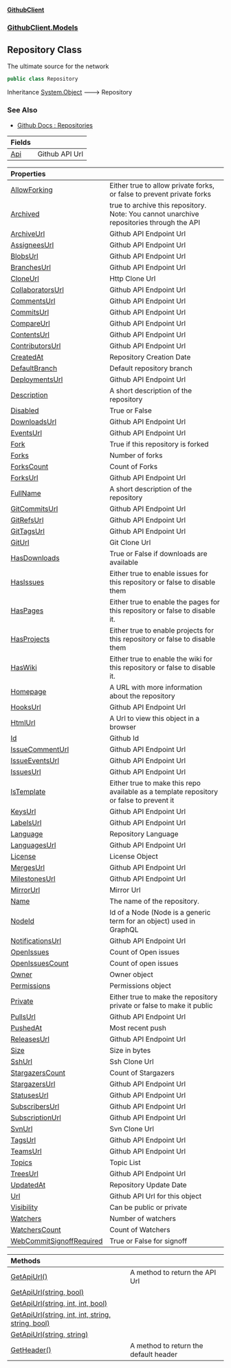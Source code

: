 #### [GithubClient](index 'index')
### [GithubClient.Models](GithubClient.Models 'GithubClient.Models')

## Repository Class

The ultimate source for the network

```csharp
public class Repository
```

Inheritance [System.Object](https://docs.microsoft.com/en-us/dotnet/api/System.Object 'System.Object') &#129106; Repository

### See Also
- [Github Docs : Repositories](https://docs.github.com/en/rest/repos/repos 'https://docs.github.com/en/rest/repos/repos')

| Fields | |
| :--- | :--- |
| [Api](GithubClient.Models.Repository.Api 'GithubClient.Models.Repository.Api') | Github API Url |

| Properties | |
| :--- | :--- |
| [AllowForking](GithubClient.Models.Repository.AllowForking 'GithubClient.Models.Repository.AllowForking') | Either true to allow private forks, or false to prevent private forks |
| [Archived](GithubClient.Models.Repository.Archived 'GithubClient.Models.Repository.Archived') | true to archive this repository. Note: You cannot unarchive repositories through the API |
| [ArchiveUrl](GithubClient.Models.Repository.ArchiveUrl 'GithubClient.Models.Repository.ArchiveUrl') | Github API Endpoint Url |
| [AssigneesUrl](GithubClient.Models.Repository.AssigneesUrl 'GithubClient.Models.Repository.AssigneesUrl') | Github API Endpoint Url |
| [BlobsUrl](GithubClient.Models.Repository.BlobsUrl 'GithubClient.Models.Repository.BlobsUrl') | Github API Endpoint Url |
| [BranchesUrl](GithubClient.Models.Repository.BranchesUrl 'GithubClient.Models.Repository.BranchesUrl') | Github API Endpoint Url |
| [CloneUrl](GithubClient.Models.Repository.CloneUrl 'GithubClient.Models.Repository.CloneUrl') | Http Clone Url |
| [CollaboratorsUrl](GithubClient.Models.Repository.CollaboratorsUrl 'GithubClient.Models.Repository.CollaboratorsUrl') | Github API Endpoint Url |
| [CommentsUrl](GithubClient.Models.Repository.CommentsUrl 'GithubClient.Models.Repository.CommentsUrl') | Github API Endpoint Url |
| [CommitsUrl](GithubClient.Models.Repository.CommitsUrl 'GithubClient.Models.Repository.CommitsUrl') | Github API Endpoint Url |
| [CompareUrl](GithubClient.Models.Repository.CompareUrl 'GithubClient.Models.Repository.CompareUrl') | Github API Endpoint Url |
| [ContentsUrl](GithubClient.Models.Repository.ContentsUrl 'GithubClient.Models.Repository.ContentsUrl') | Github API Endpoint Url |
| [ContributorsUrl](GithubClient.Models.Repository.ContributorsUrl 'GithubClient.Models.Repository.ContributorsUrl') | Github API Endpoint Url |
| [CreatedAt](GithubClient.Models.Repository.CreatedAt 'GithubClient.Models.Repository.CreatedAt') | Repository Creation Date |
| [DefaultBranch](GithubClient.Models.Repository.DefaultBranch 'GithubClient.Models.Repository.DefaultBranch') | Default repository branch |
| [DeploymentsUrl](GithubClient.Models.Repository.DeploymentsUrl 'GithubClient.Models.Repository.DeploymentsUrl') | Github API Endpoint Url |
| [Description](GithubClient.Models.Repository.Description 'GithubClient.Models.Repository.Description') | A short description of the repository |
| [Disabled](GithubClient.Models.Repository.Disabled 'GithubClient.Models.Repository.Disabled') | True or False |
| [DownloadsUrl](GithubClient.Models.Repository.DownloadsUrl 'GithubClient.Models.Repository.DownloadsUrl') | Github API Endpoint Url |
| [EventsUrl](GithubClient.Models.Repository.EventsUrl 'GithubClient.Models.Repository.EventsUrl') | Github API Endpoint Url |
| [Fork](GithubClient.Models.Repository.Fork 'GithubClient.Models.Repository.Fork') | True if this repository is forked |
| [Forks](GithubClient.Models.Repository.Forks 'GithubClient.Models.Repository.Forks') | Number of forks |
| [ForksCount](GithubClient.Models.Repository.ForksCount 'GithubClient.Models.Repository.ForksCount') | Count of Forks |
| [ForksUrl](GithubClient.Models.Repository.ForksUrl 'GithubClient.Models.Repository.ForksUrl') | Github API Endpoint Url |
| [FullName](GithubClient.Models.Repository.FullName 'GithubClient.Models.Repository.FullName') | A short description of the repository |
| [GitCommitsUrl](GithubClient.Models.Repository.GitCommitsUrl 'GithubClient.Models.Repository.GitCommitsUrl') | Github API Endpoint Url |
| [GitRefsUrl](GithubClient.Models.Repository.GitRefsUrl 'GithubClient.Models.Repository.GitRefsUrl') | Github API Endpoint Url |
| [GitTagsUrl](GithubClient.Models.Repository.GitTagsUrl 'GithubClient.Models.Repository.GitTagsUrl') | Github API Endpoint Url |
| [GitUrl](GithubClient.Models.Repository.GitUrl 'GithubClient.Models.Repository.GitUrl') | Git Clone Url |
| [HasDownloads](GithubClient.Models.Repository.HasDownloads 'GithubClient.Models.Repository.HasDownloads') | True or False if downloads are available |
| [HasIssues](GithubClient.Models.Repository.HasIssues 'GithubClient.Models.Repository.HasIssues') | Either true to enable issues for this repository or false to disable them |
| [HasPages](GithubClient.Models.Repository.HasPages 'GithubClient.Models.Repository.HasPages') | Either true to enable the pages for this repository or false to disable it. |
| [HasProjects](GithubClient.Models.Repository.HasProjects 'GithubClient.Models.Repository.HasProjects') | Either true to enable projects for this repository or false to disable them |
| [HasWiki](GithubClient.Models.Repository.HasWiki 'GithubClient.Models.Repository.HasWiki') | Either true to enable the wiki for this repository or false to disable it. |
| [Homepage](GithubClient.Models.Repository.Homepage 'GithubClient.Models.Repository.Homepage') | A URL with more information about the repository |
| [HooksUrl](GithubClient.Models.Repository.HooksUrl 'GithubClient.Models.Repository.HooksUrl') | Github API Endpoint Url |
| [HtmlUrl](GithubClient.Models.Repository.HtmlUrl 'GithubClient.Models.Repository.HtmlUrl') | A Url to view this object in a browser |
| [Id](GithubClient.Models.Repository.Id 'GithubClient.Models.Repository.Id') | Github Id |
| [IssueCommentUrl](GithubClient.Models.Repository.IssueCommentUrl 'GithubClient.Models.Repository.IssueCommentUrl') | Github API Endpoint Url |
| [IssueEventsUrl](GithubClient.Models.Repository.IssueEventsUrl 'GithubClient.Models.Repository.IssueEventsUrl') | Github API Endpoint Url |
| [IssuesUrl](GithubClient.Models.Repository.IssuesUrl 'GithubClient.Models.Repository.IssuesUrl') | Github API Endpoint Url |
| [IsTemplate](GithubClient.Models.Repository.IsTemplate 'GithubClient.Models.Repository.IsTemplate') | Either true to make this repo available as a template repository or false to prevent it |
| [KeysUrl](GithubClient.Models.Repository.KeysUrl 'GithubClient.Models.Repository.KeysUrl') | Github API Endpoint Url |
| [LabelsUrl](GithubClient.Models.Repository.LabelsUrl 'GithubClient.Models.Repository.LabelsUrl') | Github API Endpoint Url |
| [Language](GithubClient.Models.Repository.Language 'GithubClient.Models.Repository.Language') | Repository Language |
| [LanguagesUrl](GithubClient.Models.Repository.LanguagesUrl 'GithubClient.Models.Repository.LanguagesUrl') | Github API Endpoint Url |
| [License](GithubClient.Models.Repository.License 'GithubClient.Models.Repository.License') | License Object |
| [MergesUrl](GithubClient.Models.Repository.MergesUrl 'GithubClient.Models.Repository.MergesUrl') | Github API Endpoint Url |
| [MilestonesUrl](GithubClient.Models.Repository.MilestonesUrl 'GithubClient.Models.Repository.MilestonesUrl') | Github API Endpoint Url |
| [MirrorUrl](GithubClient.Models.Repository.MirrorUrl 'GithubClient.Models.Repository.MirrorUrl') | Mirror Url |
| [Name](GithubClient.Models.Repository.Name 'GithubClient.Models.Repository.Name') | The name of the repository. |
| [NodeId](GithubClient.Models.Repository.NodeId 'GithubClient.Models.Repository.NodeId') | Id of a Node (Node is a generic term for an object) used in GraphQL |
| [NotificationsUrl](GithubClient.Models.Repository.NotificationsUrl 'GithubClient.Models.Repository.NotificationsUrl') | Github API Endpoint Url |
| [OpenIssues](GithubClient.Models.Repository.OpenIssues 'GithubClient.Models.Repository.OpenIssues') | Count of Open issues |
| [OpenIssuesCount](GithubClient.Models.Repository.OpenIssuesCount 'GithubClient.Models.Repository.OpenIssuesCount') | Count of open issues |
| [Owner](GithubClient.Models.Repository.Owner 'GithubClient.Models.Repository.Owner') | Owner object |
| [Permissions](GithubClient.Models.Repository.Permissions 'GithubClient.Models.Repository.Permissions') | Permissions object |
| [Private](GithubClient.Models.Repository.Private 'GithubClient.Models.Repository.Private') | Either true to make the repository private or false to make it public |
| [PullsUrl](GithubClient.Models.Repository.PullsUrl 'GithubClient.Models.Repository.PullsUrl') | Github API Endpoint Url |
| [PushedAt](GithubClient.Models.Repository.PushedAt 'GithubClient.Models.Repository.PushedAt') | Most recent push |
| [ReleasesUrl](GithubClient.Models.Repository.ReleasesUrl 'GithubClient.Models.Repository.ReleasesUrl') | Github API Endpoint Url |
| [Size](GithubClient.Models.Repository.Size 'GithubClient.Models.Repository.Size') | Size in bytes |
| [SshUrl](GithubClient.Models.Repository.SshUrl 'GithubClient.Models.Repository.SshUrl') | Ssh Clone Url |
| [StargazersCount](GithubClient.Models.Repository.StargazersCount 'GithubClient.Models.Repository.StargazersCount') | Count of Stargazers |
| [StargazersUrl](GithubClient.Models.Repository.StargazersUrl 'GithubClient.Models.Repository.StargazersUrl') | Github API Endpoint Url |
| [StatusesUrl](GithubClient.Models.Repository.StatusesUrl 'GithubClient.Models.Repository.StatusesUrl') | Github API Endpoint Url |
| [SubscribersUrl](GithubClient.Models.Repository.SubscribersUrl 'GithubClient.Models.Repository.SubscribersUrl') | Github API Endpoint Url |
| [SubscriptionUrl](GithubClient.Models.Repository.SubscriptionUrl 'GithubClient.Models.Repository.SubscriptionUrl') | Github API Endpoint Url |
| [SvnUrl](GithubClient.Models.Repository.SvnUrl 'GithubClient.Models.Repository.SvnUrl') | Svn Clone Url |
| [TagsUrl](GithubClient.Models.Repository.TagsUrl 'GithubClient.Models.Repository.TagsUrl') | Github API Endpoint Url |
| [TeamsUrl](GithubClient.Models.Repository.TeamsUrl 'GithubClient.Models.Repository.TeamsUrl') | Github API Endpoint Url |
| [Topics](GithubClient.Models.Repository.Topics 'GithubClient.Models.Repository.Topics') | Topic List |
| [TreesUrl](GithubClient.Models.Repository.TreesUrl 'GithubClient.Models.Repository.TreesUrl') | Github API Endpoint Url |
| [UpdatedAt](GithubClient.Models.Repository.UpdatedAt 'GithubClient.Models.Repository.UpdatedAt') | Repository Update Date |
| [Url](GithubClient.Models.Repository.Url 'GithubClient.Models.Repository.Url') | Github API Url for this object |
| [Visibility](GithubClient.Models.Repository.Visibility 'GithubClient.Models.Repository.Visibility') | Can be public or private |
| [Watchers](GithubClient.Models.Repository.Watchers 'GithubClient.Models.Repository.Watchers') | Number of watchers |
| [WatchersCount](GithubClient.Models.Repository.WatchersCount 'GithubClient.Models.Repository.WatchersCount') | Count of Watchers |
| [WebCommitSignoffRequired](GithubClient.Models.Repository.WebCommitSignoffRequired 'GithubClient.Models.Repository.WebCommitSignoffRequired') | True or False for signoff |

| Methods | |
| :--- | :--- |
| [GetApiUrl()](GithubClient.Models.Repository.GetApiUrl() 'GithubClient.Models.Repository.GetApiUrl()') | A method to return the API Url |
| [GetApiUrl(string, bool)](GithubClient.Models.Repository.GetApiUrl(string,bool) 'GithubClient.Models.Repository.GetApiUrl(string, bool)') | |
| [GetApiUrl(string, int, int, bool)](GithubClient.Models.Repository.GetApiUrl(string,int,int,bool) 'GithubClient.Models.Repository.GetApiUrl(string, int, int, bool)') | |
| [GetApiUrl(string, int, int, string, string, bool)](GithubClient.Models.Repository.GetApiUrl(string,int,int,string,string,bool) 'GithubClient.Models.Repository.GetApiUrl(string, int, int, string, string, bool)') | |
| [GetApiUrl(string, string)](GithubClient.Models.Repository.GetApiUrl(string,string) 'GithubClient.Models.Repository.GetApiUrl(string, string)') | |
| [GetHeader()](GithubClient.Models.Repository.GetHeader() 'GithubClient.Models.Repository.GetHeader()') | A method to return the default header |
